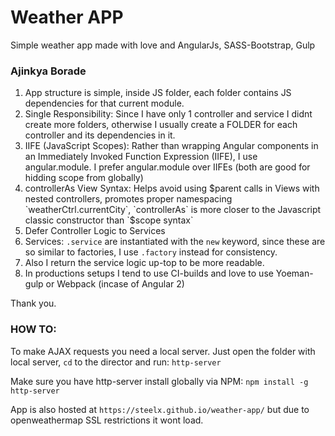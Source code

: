 # Weather APP
Simple weather app made with love and AngularJs, SASS-Bootstrap, Gulp

### Ajinkya Borade

1. App structure is simple, inside JS folder, each folder contains JS dependencies for that current module.
2. Single Responsibility: Since I have only 1 controller and service I didnt create more folders, otherwise I usually create a FOLDER for each controller and its dependencies in it.
3. IIFE (JavaScript Scopes): Rather than wrapping Angular components in an Immediately Invoked Function Expression (IIFE), I use angular.module. I prefer angular.module over IIFEs (both are good for hidding scope from globally)
4. controllerAs View Syntax: Helps avoid using $parent calls in Views with nested controllers, promotes proper namespacing `weatherCtrl.currentCity`, `controllerAs` is more closer to the Javascript classic constructor than `$scope syntax`
5. Defer Controller Logic to Services
6. Services: `.service` are instantiated with the `new` keyword, since these are so similar to factories, I use `.factory` instead for consistency.
7. Also I return the service logic up-top to be more readable.
8. In productions setups I tend to use CI-builds and love to use Yoeman-gulp or Webpack (incase of Angular 2)

Thank you.

### HOW TO:
To make AJAX requests you need a local server.
Just open the folder with local server, `cd` to the director and run: `http-server`

Make sure you have http-server install globally via NPM:
`npm install -g http-server`


App is also hosted at `https://steelx.github.io/weather-app/` but due to openweathermap SSL restrictions it wont load.
